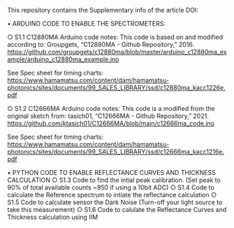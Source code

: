 This repository contains the Supplementary info of the article DOI: 

• ARDUINO CODE TO ENABLE THE SPECTROMETERS:

○ S1.1 C12880MA Arduino code notes:
This code is based on and modified according to: Groupgets, “C12880MA - Github Repository,” 2016.  https://github.com/groupgets/c12880ma/blob/master/arduino_c12880ma_example/arduino_c12880ma_example.ino

See Spec sheet for timing charts: 
https://www.hamamatsu.com/content/dam/hamamatsu-photonics/sites/documents/99_SALES_LIBRARY/ssd/c12880ma_kacc1226e.pdf

○ S1.2 C12666MA Arduino code notes:
This code is a modified from the original sketch from: tasich01, “C12666MA - Github Repository,” 2021. 
https://github.com/ktasich01/C12666MA/blob/main/c12666ma_code.ino

See Spec sheet for timing charts:
https://www.hamamatsu.com/content/dam/hamamatsu-photonics/sites/documents/99_SALES_LIBRARY/ssd/c12666ma_kacc1216e.pdf

• PYTHON CODE TO ENABLE REFLECTANCE CURVES AND THICKNESS CALCULATION
○ S1.3 Code to find the intial peak calibration. (Set peak to 90% of total available counts ~950 if using a 10bit ADC)
○ S1.4 Code to calculate the Reference spectrum to intiate the reflectance calculation
○ S1.5 Code to calculate sensor the Dark Noise (Turn-off your light source to take this measurement)
○ S1.6 Code to calulate the Reflectance Curves and Thickness calculation using IIM 
